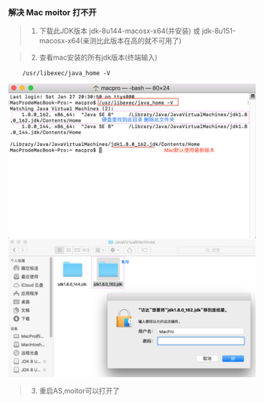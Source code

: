 ### 解决 Mac  moitor 打不开

> 1. 下载此JDK版本 jdk-8u144-macosx-x64(并安装)
		或 jdk-8u151-macosx-x64(亲测比此版本在高的就不可用了)

>  2. 查看mac安装的所有jdk版本(终端输入)

```
	/usr/libexec/java_home -V
```
	
![这里写图片描述](https://github.com/MyAndroidStore/MyAppStoreDemo/blob/master/imgs/4.png?raw=true)
![这里写图片描述](https://github.com/MyAndroidStore/MyAppStoreDemo/blob/master/imgs/5.png?raw=true)

> 3. 重启AS,moitor可以打开了